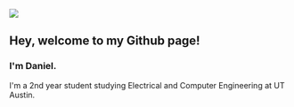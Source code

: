 ![](/assets/backdrop.jpg)
## Hey, welcome to my Github page!
### I'm Daniel.

I'm a 2nd year student studying Electrical and Computer Engineering at UT Austin.
